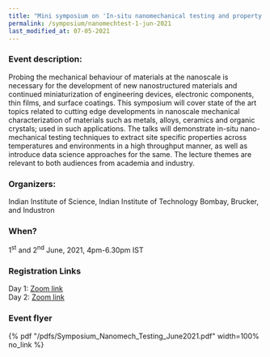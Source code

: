 ```yaml
---
title: "Mini symposium on 'In-situ nanomechanical testing and property correlation' (01/06/21) "
permalink: /symposium/nanomechtest-1-jun-2021
last_modified_at: 07-05-2021
---
```

### Event description:
Probing the mechanical behaviour of materials at the nanoscale is necessary for the development of new nanostructured materials and continued miniaturization of engineering devices, electronic components, thin films, and surface coatings. This symposium will cover state of the art topics related to cutting edge developments in nanoscale mechanical characterization of materials such as metals, alloys, ceramics and organic crystals; used in such applications. The talks will demonstrate in-situ nano-mechanical testing techniques to extract site specific properties across temperatures and environments in a high throughput manner, as well as introduce data science approaches for the same. The lecturethemes are relevant to both audiences from academia and industry.

### Organizers:
Indian Institute of Science, Indian Institute of Technology Bombay, Brucker, and Industron

### When?
1<sup>st</sup> and 2<sup>nd</sup> June, 2021, 4pm-6.30pm IST

### Registration Links
Day 1: <a href="https://zoom.us/webinar/register/WN_dOfpoNhzRbeLUT--U0tVzg" target="_blank">Zoom link</a>
<br>
Day 2: <a href="https://zoom.us/webinar/register/WN_t9mGgJxYRkuOxdjl-mUUtQ" target="_blank">Zoom link</a>

### Event flyer

{% pdf "/pdfs/Symposium_Nanomech_Testing_June2021.pdf" width=100% no_link %}
